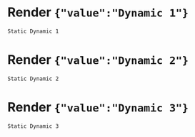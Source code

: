 # Render `{"value":"Dynamic 1"}`

```html
Static Dynamic 1
```


# Render `{"value":"Dynamic 2"}`

```html
Static Dynamic 2
```


# Render `{"value":"Dynamic 3"}`

```html
Static Dynamic 3
```
